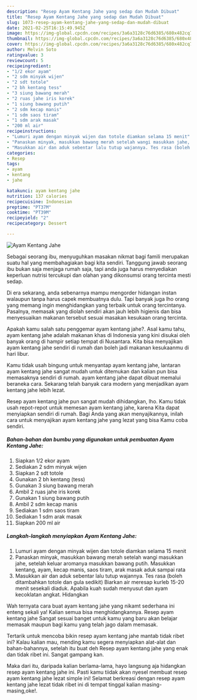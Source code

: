 ```yaml
---
description: "Resep Ayam Kentang Jahe yang sedap dan Mudah Dibuat"
title: "Resep Ayam Kentang Jahe yang sedap dan Mudah Dibuat"
slug: 1073-resep-ayam-kentang-jahe-yang-sedap-dan-mudah-dibuat
date: 2021-02-25T16:15:49.945Z
image: https://img-global.cpcdn.com/recipes/3a6a3128c76d6385/680x482cq70/ayam-kentang-jahe-foto-resep-utama.jpg
thumbnail: https://img-global.cpcdn.com/recipes/3a6a3128c76d6385/680x482cq70/ayam-kentang-jahe-foto-resep-utama.jpg
cover: https://img-global.cpcdn.com/recipes/3a6a3128c76d6385/680x482cq70/ayam-kentang-jahe-foto-resep-utama.jpg
author: Melvin Soto
ratingvalue: 3
reviewcount: 5
recipeingredient:
- "1/2 ekor ayam"
- "2 sdm minyak wijen"
- "2 sdt totole"
- "2 bh kentang tess"
- "3 siung bawang merah"
- "2 ruas jahe iris korek"
- "1 siung bawang putih"
- "2 sdm kecap manis"
- "1 sdm saos tiram"
- "1 sdm arak masak"
- "200 ml air"
recipeinstructions:
- "Lumuri ayam dengan minyak wijen dan totole diamkan selama 15 menit"
- "Panaskan minyak, masukkan bawang merah setelah wangi masukkan jahe, setelah keluar aromanya masukkan bawang putih. Masukkan kentang, ayam, kecap manis, saos tiram, arak masak aduk sampai rata"
- "Masukkan air dan aduk sebentar lalu tutup wajannya. Tes rasa (boleh ditambahkan totole dan gula sedikit) Biarkan air meresap kurleb 15-20 menit sesekali diaduk. Apabila kuah sudah menyusut dan ayam kecoklatan angkat. Hidangkan"
categories:
- Resep
tags:
- ayam
- kentang
- jahe

katakunci: ayam kentang jahe 
nutrition: 137 calories
recipecuisine: Indonesian
preptime: "PT37M"
cooktime: "PT39M"
recipeyield: "2"
recipecategory: Dessert

---
```



![Ayam Kentang Jahe](https://img-global.cpcdn.com/recipes/3a6a3128c76d6385/680x482cq70/ayam-kentang-jahe-foto-resep-utama.jpg)

Sebagai seorang ibu, menyuguhkan masakan nikmat bagi famili merupakan suatu hal yang membahagiakan bagi kita sendiri. Tanggung jawab seorang ibu bukan saja menjaga rumah saja, tapi anda juga harus menyediakan keperluan nutrisi tercukupi dan olahan yang dikonsumsi orang tercinta mesti sedap.

Di era  sekarang, anda sebenarnya mampu mengorder hidangan instan walaupun tanpa harus capek membuatnya dulu. Tapi banyak juga lho orang yang memang ingin menghidangkan yang terbaik untuk orang tercintanya. Pasalnya, memasak yang diolah sendiri akan jauh lebih higienis dan bisa menyesuaikan makanan tersebut sesuai masakan kesukaan orang tercinta. 



Apakah kamu salah satu penggemar ayam kentang jahe?. Asal kamu tahu, ayam kentang jahe adalah makanan khas di Indonesia yang kini disukai oleh banyak orang di hampir setiap tempat di Nusantara. Kita bisa menyajikan ayam kentang jahe sendiri di rumah dan boleh jadi makanan kesukaanmu di hari libur.

Kamu tidak usah bingung untuk menyantap ayam kentang jahe, lantaran ayam kentang jahe sangat mudah untuk ditemukan dan kalian pun bisa memasaknya sendiri di rumah. ayam kentang jahe dapat dibuat memalui beraneka cara. Sekarang telah banyak cara modern yang menjadikan ayam kentang jahe lebih lezat.

Resep ayam kentang jahe pun sangat mudah dihidangkan, lho. Kamu tidak usah repot-repot untuk memesan ayam kentang jahe, karena Kita dapat menyiapkan sendiri di rumah. Bagi Anda yang akan menyajikannya, inilah cara untuk menyajikan ayam kentang jahe yang lezat yang bisa Kamu coba sendiri.

<!--inarticleads1-->

##### Bahan-bahan dan bumbu yang digunakan untuk pembuatan Ayam Kentang Jahe:

1. Siapkan 1/2 ekor ayam
1. Sediakan 2 sdm minyak wijen
1. Siapkan 2 sdt totole
1. Gunakan 2 bh kentang (tess)
1. Gunakan 3 siung bawang merah
1. Ambil 2 ruas jahe iris korek
1. Gunakan 1 siung bawang putih
1. Ambil 2 sdm kecap manis
1. Sediakan 1 sdm saos tiram
1. Sediakan 1 sdm arak masak
1. Siapkan 200 ml air




<!--inarticleads2-->

##### Langkah-langkah menyiapkan Ayam Kentang Jahe:

1. Lumuri ayam dengan minyak wijen dan totole diamkan selama 15 menit
1. Panaskan minyak, masukkan bawang merah setelah wangi masukkan jahe, setelah keluar aromanya masukkan bawang putih. Masukkan kentang, ayam, kecap manis, saos tiram, arak masak aduk sampai rata
1. Masukkan air dan aduk sebentar lalu tutup wajannya. Tes rasa (boleh ditambahkan totole dan gula sedikit) Biarkan air meresap kurleb 15-20 menit sesekali diaduk. Apabila kuah sudah menyusut dan ayam kecoklatan angkat. Hidangkan




Wah ternyata cara buat ayam kentang jahe yang nikamt sederhana ini enteng sekali ya! Kalian semua bisa menghidangkannya. Resep ayam kentang jahe Sangat sesuai banget untuk kamu yang baru akan belajar memasak maupun bagi kamu yang telah jago dalam memasak.

Tertarik untuk mencoba bikin resep ayam kentang jahe mantab tidak ribet ini? Kalau kalian mau, mending kamu segera menyiapkan alat-alat dan bahan-bahannya, setelah itu buat deh Resep ayam kentang jahe yang enak dan tidak ribet ini. Sangat gampang kan. 

Maka dari itu, daripada kalian berlama-lama, hayo langsung aja hidangkan resep ayam kentang jahe ini. Pasti kamu tiidak akan nyesel membuat resep ayam kentang jahe lezat simple ini! Selamat berkreasi dengan resep ayam kentang jahe lezat tidak ribet ini di tempat tinggal kalian masing-masing,oke!.

